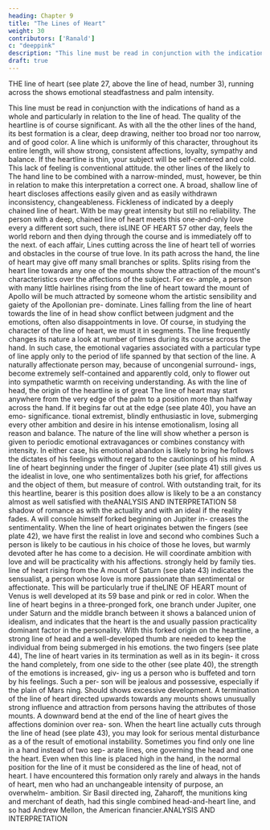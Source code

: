 ```yaml
---
heading: Chapter 9
title: "The Lines of Heart"
weight: 30
contributors: ['Ranald']
c: "deeppink"
description: "This line must be read in conjunction with the indications of hand as a whole and particularly in relation to the line of head"
draft: true
---
```



THE line of heart (see plate 27,
above the line of head,
number
3), running across the
shows emotional steadfastness and
palm
intensity.

This line must be read in conjunction with the indications of hand as a whole and particularly in relation to the line of head.
The quality of the heartline is of course significant. As with all
the
the
other lines of the hand, its best formation is a clear, deep drawing,
neither too broad nor too narrow, and of good color. A line which is
uniformly of this character, throughout
its
entire length, will
show
strong, consistent affections, loyalty, sympathy and balance.
If the heartline is thin, your subject will be self-centered and cold.
This lack of feeling
is
conventional attitude.
the other lines of the
likely to
The
hand
line
to
be combined with a narrow-minded,
must, however, be thin in relation to
make
this interpretation a correct one.
A
broad, shallow line of heart discloses affections easily given and
as easily withdrawn
inconsistency, changeableness. Fickleness of
indicated by a deeply chained line of heart. With
be
may
great intensity but still no reliability. The person
with a deep, chained line of heart meets this one-and-only love every
a different sort
such, there
isLINE OF HEART
57
other day, feels the world reborn and then dying through the course
and is immediately off to the next.
of each affair,
Lines cutting across the line of heart
tell
of worries
and obstacles
in the course of true love. In its
path across the hand, the line of
heart may give off many small branches or splits. Splits rising from
the heart line towards any one of the mounts show the attraction of
the mount's characteristics over the affections of the subject. For ex-
ample, a person with many little hairlines rising from the line of
heart toward the mount of Apollo will be much attracted by someone
whom the artistic sensibility and gaiety of the Apollonian pre-
dominate. Lines falling from the line of heart towards the line of
in
head show
conflict
between judgment and the emotions, often also
disappointments in love.
Of
course, in studying the character of the line of heart, we must
it in segments. The line frequently changes its nature a
look at
number
of times during its course across the hand. In such case, the
emotional vagaries associated with a particular type of line apply
only to the period of
life
spanned by that section of the
line.
A
naturally affectionate person may, because of uncongenial surround-
ings, become extremely self-contained and apparently cold, only to
flower out into sympathetic warmth on receiving understanding.
As with the line of head, the origin of the heartline is of great
The line of heart may start anywhere from the very
edge of the palm to a position more than halfway across the hand.
If it begins far out at the edge (see plate 40), you have an emo-
significance.
tional extremist, blindly enthusiastic in love, submerging every other
ambition and desire in his intense emotionalism, losing all reason
and balance. The nature of the line will show whether a person is
given to periodic emotional extravagances or combines constancy with
intensity. In either case, his emotional abandon is likely to bring
he follows the dictates of his feelings without regard to the
cautionings of his mind.
A line of heart beginning under the finger of Jupiter (see plate 41)
still gives us the idealist in love, one who sentimentalizes both his
grief, for
affections
and the object of them, but
measure of control. With
outstanding
trait, for its
this heartline,
bearer
is
this position does allow
is
likely to be
a
an
constancy
almost as well satisfied with theANALYSIS AND INTERPRETATION
58
shadow
of
romance as with the actuality and
with an ideal
if
the reality fades.
A
will console himself
forked beginning on Jupiter in-
creases the sentimentality.
When the line of heart originates betwen the
fingers
(see plate 42),
we have
first
the realist in love
and second
who combines
Such a person is likely to be cautious
in his choice of those he loves, but warmly devoted after he has come
to a decision. He will coordinate ambition with love and will be
practicality with his affections.
strongly held by family ties.
line of heart rising from the
A
mount of Saturn (see plate 43)
indicates the sensualist, a person whose love is more passionate than
sentimental or affectionate. This will be particularly true if theLINE OF HEART
mount
of
Venus
is
well developed at
its
59
base and pink or red in color.
When
the line of heart begins in a three-pronged fork, one branch
under Jupiter, one under Saturn and the middle branch between
it shows a balanced union of idealism,
and
indicates that the heart is the
and
usually
passion
practicality
dominant factor in the personality. With this forked origin on the
heartline, a strong line of head and a well-developed thumb are
needed to keep the individual from being submerged in his emotions.
the two fingers (see plate 44),
The
line of heart varies in its termination as well as in its begin-
it cross the hand completely, from one side to the
other (see plate 40), the strength of the emotions is increased, giv-
ing us a person who is buffeted and torn by his feelings. Such a per-
son will be jealous and possessive, especially if the plain of Mars
ning. Should
shows excessive development.
A
termination of the line of heart directed upwards towards any
mounts shows unusually strong influence and attraction from
persons having the attributes of those mounts. A downward bend at
the end of the line of heart gives the affections dominion over rea-
son. When the heart line actually cuts through the line of head
(see plate 43), you may look for serious mental disturbance as a
of the
result of emotional instability.
Sometimes you find only one line in a hand instead of two sep-
arate lines, one governing the head and one the heart. Even when this
line is placed high in the hand, in the normal position for the line of
it must be considered as the line of head, not of heart. I have
encountered this formation only rarely and always in the hands of
heart,
men who had an unchangeable
intensity of purpose, an overwhelm-
ambition.
Sir
Basil
directed
ing,
Zaharoff, the munitions king and
merchant of death, had this single combined head-and-heart line,
and so had Andrew Mellon, the American
financier.ANALYSIS AND INTERPRETATION
